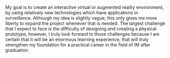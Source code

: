 My goal is to create an interactive virtual or augmented reality environment, by using
relatively new technologies which have applications in surveillance. Although my idea is slightly vague, this only gives me more liberty to expand
the project whenever that is needed. The largest challenge that I expect to face is the difficulty of
designing and creating a physical prototype, however, I truly look forward to those challenges
because I am certain that it will be an enormous learning experience, that will truly strengthen
my foundation for a practical career in the field of IM after graduation.
